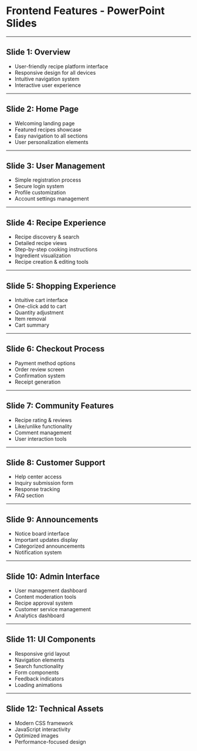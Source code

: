 # Frontend Features - PowerPoint Slides

---
## Slide 1: Overview
- User-friendly recipe platform interface
- Responsive design for all devices
- Intuitive navigation system
- Interactive user experience

---
## Slide 2: Home Page
- Welcoming landing page
- Featured recipes showcase
- Easy navigation to all sections
- User personalization elements

---
## Slide 3: User Management
- Simple registration process
- Secure login system
- Profile customization
- Account settings management

---
## Slide 4: Recipe Experience
- Recipe discovery & search
- Detailed recipe views
- Step-by-step cooking instructions
- Ingredient visualization
- Recipe creation & editing tools

---
## Slide 5: Shopping Experience
- Intuitive cart interface
- One-click add to cart
- Quantity adjustment
- Item removal
- Cart summary

---
## Slide 6: Checkout Process
- Payment method options
- Order review screen
- Confirmation system
- Receipt generation

---
## Slide 7: Community Features
- Recipe rating & reviews
- Like/unlike functionality
- Comment management
- User interaction tools

---
## Slide 8: Customer Support
- Help center access
- Inquiry submission form
- Response tracking
- FAQ section

---
## Slide 9: Announcements
- Notice board interface
- Important updates display
- Categorized announcements
- Notification system

---
## Slide 10: Admin Interface
- User management dashboard
- Content moderation tools
- Recipe approval system
- Customer service management
- Analytics dashboard

---
## Slide 11: UI Components
- Responsive grid layout
- Navigation elements
- Search functionality
- Form components
- Feedback indicators
- Loading animations

---
## Slide 12: Technical Assets
- Modern CSS framework
- JavaScript interactivity
- Optimized images
- Performance-focused design
